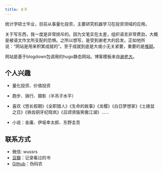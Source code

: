 ```yaml
---
title: 关于
---
```


统计学硕士毕业，目前从事量化投资，主要研究机器学习在投资领域的应用。

关于写东西，我一度是非常排斥的。因为文笔实在太差，组织语言非常费劲，大概是被语文作文所支配的恐惧。之所以想写，是受到谢老大的启发。正如他所说：“网站是用来积累成就的”。至于成就到底是大或小无关紧要，重要的是[堆砌](https://yihui.name/cn/2019/07/inner-peace/)。

网站是基于blogdown包调用的hugo静态网站。博客模板来自[谢老大](https://xmin.yihui.name/)。

## 个人兴趣

* 量化投资、价值投资

* 跑步、骑行、摄影（半吊子水平）

* 喜欢《悠长假期》《全职猎人》《生命的故事》《龙樱》《白日梦想家》《土拨鼠之日》《铁齿铜牙纪晓岚》《吕颂贤版笑傲江湖》......

* 小说：金庸、伊坂幸太郎、东野圭吾

## 联系方式

* 微信: wussrs
* [豆瓣](https://www.douban.com/people/121747689/)：记录看过的书
* [Github](https://github.com/wuxiaoda)：伪码农
